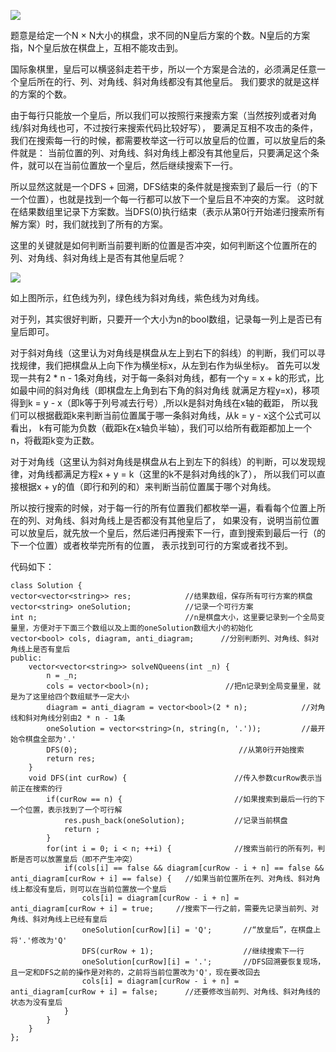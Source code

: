 ![](https://img2020.cnblogs.com/blog/2078361/202007/2078361-20200705222959353-1445778528.png)

题意是给定一个N × N大小的棋盘，求不同的N皇后方案的个数。N皇后的方案指，N个皇后放在棋盘上，互相不能攻击到。

国际象棋里，皇后可以横竖斜走若干步，所以一个方案是合法的，必须满足任意一个皇后所在的行、列、对角线、斜对角线都没有其他皇后。
我们要求的就是这样的方案的个数。

由于每行只能放一个皇后，所以我们可以按照行来搜索方案（当然按列或者对角线/斜对角线也可，不过按行来搜索代码比较好写），
要满足互相不攻击的条件，我们在搜索每一行的时候，都需要枚举这一行可以放皇后的位置，可以放皇后的条件就是：
当前位置的列、对角线、斜对角线上都没有其他皇后，只要满足这个条件，就可以在当前位置放一个皇后，然后继续搜索下一行。

所以显然这就是一个DFS + 回溯，DFS结束的条件就是搜索到了最后一行（的下一个位置），也就是找到一个每一行都可以放下一个皇后且不冲突的方案。
这时就在结果数组里记录下方案数。当DFS(0)执行结束（表示从第0行开始递归搜索所有解方案）时，我们就找到了所有的方案。

这里的关键就是如何判断当前要判断的位置是否冲突，如何判断这个位置所在的列、对角线、斜对角线上是否有其他皇后呢？

![](https://img2020.cnblogs.com/blog/2078361/202007/2078361-20200705231942060-473964160.png)


如上图所示，红色线为列，绿色线为斜对角线，紫色线为对角线。

对于列，其实很好判断，只要开一个大小为n的bool数组，记录每一列上是否已有皇后即可。

对于斜对角线（这里认为对角线是棋盘从左上到右下的斜线）的判断，我们可以寻找规律，我们把棋盘从上向下作为横坐标x，从左到右作为纵坐标y。
首先可以发现一共有2 * n - 1条对角线，对于每一条斜对角线，都有一个y = x + k的形式，比如最中间的斜对角线（即棋盘左上角到右下角的斜对角线
就满足方程y=x)，移项得到k = y - x（即k等于列号减去行号）,所以k是斜对角线在x轴的截距，
所以我们可以根据截距k来判断当前位置属于哪一条斜对角线，从k = y - x这个公式可以看出，
k有可能为负数（截距k在x轴负半轴），我们可以给所有截距都加上一个n，将截距k变为正数。

对于对角线（这里认为斜对角线是棋盘从右上到左下的斜线）的判断，可以发现规律，对角线都满足方程x + y = k（这里的k不是斜对角线的k了），
所以我们可以直接根据x + y的值（即行和列的和）来判断当前位置属于哪个对角线。

所以按行搜索的时候，对于每一行的所有位置我们都枚举一遍，看看每个位置上所在的列、对角线、斜对角线上是否都没有其他皇后了，
如果没有，说明当前位置可以放皇后，就先放一个皇后，然后递归再搜索下一行，直到搜索到最后一行（的下一个位置）或者枚举完所有的位置，
表示找到可行的方案或者找不到。

代码如下：
```
class Solution {
vector<vector<string>> res;            //结果数组，保存所有可行方案的棋盘
vector<string> oneSolution;            //记录一个可行方案
int n;                                 //n是棋盘大小，这里要记录到一个全局变量里，方便对于下面三个数组以及上面的oneSolution数组大小的初始化
vector<bool> cols, diagram, anti_diagram;      //分别判断列、对角线、斜对角线上是否有皇后
public:
    vector<vector<string>> solveNQueens(int _n) {
        n = _n;
        cols = vector<bool>(n);                 //把n记录到全局变量里，就是为了这里给四个数组赋予一定大小
        diagram = anti_diagram = vector<bool>(2 * n);            //对角线和斜对角线分别由2 * n - 1条
        oneSolution = vector<string>(n, string(n, '.'));         //最开始令棋盘全部为'.'
        DFS(0);                                    //从第0行开始搜索
        return res;
    }
    void DFS(int curRow) {                        //传入参数curRow表示当前正在搜索的行
        if(curRow == n) {                         //如果搜索到最后一行的下一个位置，表示找到了一个可行解
            res.push_back(oneSolution);           //记录当前棋盘
            return ;
        }
        for(int i = 0; i < n; ++i) {              //搜索当前行的所有列，判断是否可以放置皇后（即不产生冲突）
            if(cols[i] == false && diagram[curRow - i + n] == false && anti_diagram[curRow + i] == false) {   //如果当前位置所在列、对角线、斜对角线上都没有皇后，则可以在当前位置放一个皇后
                cols[i] = diagram[curRow - i + n] = anti_diagram[curRow + i] = true;     //搜索下一行之前，需要先记录当前列、对角线、斜对角线上已经有皇后
                oneSolution[curRow][i] = 'Q';       //“放皇后”，在棋盘上将'.'修改为'Q'
                DFS(curRow + 1);                    //继续搜索下一行
                oneSolution[curRow][i] = '.';       //DFS回溯要恢复现场，且一定和DFS之前的操作是对称的，之前将当前位置改为'Q'，现在要改回去
                cols[i] = diagram[curRow - i + n] = anti_diagram[curRow + i] = false;      //还要修改当前列、对角线、斜对角线的状态为没有皇后
            }
        }
    }
};
```
